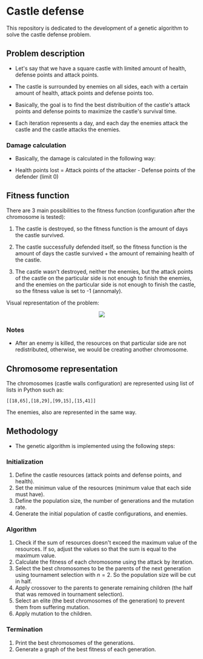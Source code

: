 # Castle defense

This repository is dedicated to the development of a genetic algorithm to solve the castle defense problem.

## Problem description

- Let's say that we have a square castle with limited amount of health, defense points and attack points.

- The castle is surrounded by enemies on all sides, each with a certain amount of health, attack points and defense points too.

- Basically, the goal is to find the best distribuition of the castle's attack points and defense points to maximize the castle's survival time.

- Each iteration represents a day, and each day the enemies attack the castle and the castle attacks the enemies.

### Damage calculation

- Basically, the damage is calculated in the following way:

- Health points lost = Attack points of the attacker - Defense points of the defender (limit 0)

## Fitness function

There are 3 main possibilities to the fitness function (configuration after the chromosome is tested):

1. The castle is destroyed, so the fitness function is the amount of days the castle survived.

2. The castle successfully defended itself, so the fitness function is the amount of days the castle survived + the amount of remaining health of the castle.

3. The castle wasn't destroyed, neither the enemies, but the attack points of the castle on the particular side is not enough to finish the enemies, and the enemies on the particular side is not enough to finish the castle, so the fitness value is set to -1 (annomaly).

Visual representation of the problem:

<div align="center">
  <img display:inline-block src="https://user-images.githubusercontent.com/65873681/207940027-40b0e6b4-4099-4203-af79-aa9e4327ad67.png"/>
</div>

### Notes

- After an enemy is killed, the resources on that particular side are not redistributed, otherwise, we would be creating another chromosome.

## Chromosome representation

The chromosomes (castle walls configuration) are represented using list of lists in Python such as:
```
[[18,65],[18,29],[99,15],[15,41]]
```
The enemies, also are represented in the same way.

## Methodology

- The genetic algorithm is implemented using the following steps:

### Initialization
1. Define the castle resources (attack points and defense points, and health).
2. Set the minimun value of the resources (minimum value that each side must have).
3. Define the population size, the number of generations and the mutation rate.
4. Generate the initial population of castle configurations, and enemies.

### Algorithm
1. Check if the sum of resources doesn't exceed the maximum value of the resources. If so, adjust the values so that the sum is equal to the maximum value.
2. Calculate the fitness of each chromosome using the attack by iteration.
3. Select the best chromosomes to be the parents of the next generation using tournament selection with $n = 2$. So the population size will be cut in half.
4. Apply crossover to the parents to generate remaining children (the half that was removed in tournament selection).
5. Select an elite (the best chromosomes of the generation) to prevent them from suffering mutation.
6. Apply mutation to the children.

### Termination

1. Print the best chromosomes of the generations.
2. Generate a graph of the best fitness of each generation.
